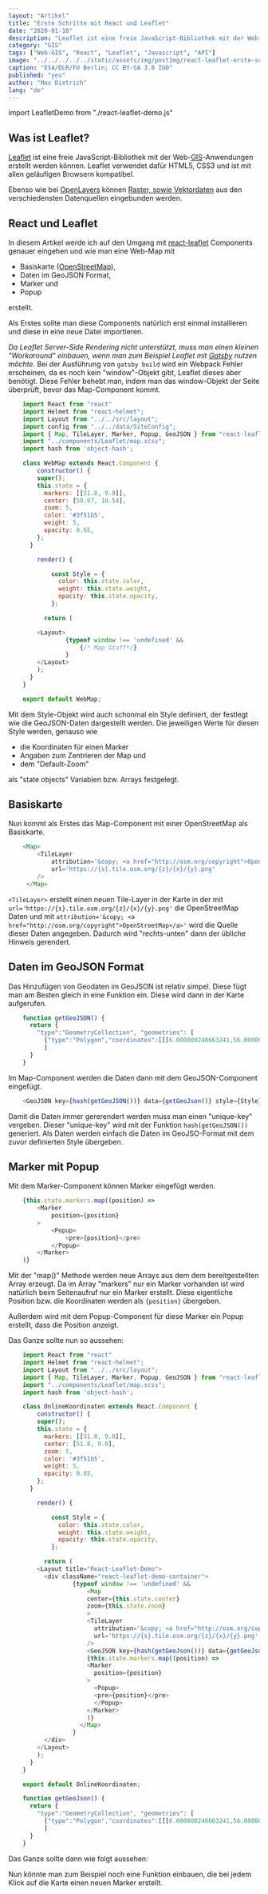 ```yaml
---
layout: "Artikel"
title: "Erste Schritte mit React und Leaflet"
date: "2020-01-18"
description: "Leaflet ist eine freie JavaScript-Bibliothek mit der Web-GIS-Anwendungen erstellt werden können. Leaflet verwendet dafür HTML5, CSS3 und ist mit allen geläufigen Browsern kompatibel."
category: "GIS"
tags: ["Web-GIS", "React", "Leaflet", "Javascript", "API"]
image: "../../../../../static/assets/img/postImg/react-leaflet-erste-schritte.jpg"
caption: "ESA/DLR/FU Berlin; CC BY-SA 3.0 IGO"
published: "yes"
author: "Max Dietrich"
lang: "de"
---
```

import LeafletDemo from "./react-leaflet-demo.js"

## [](#was-ist-leaflet)Was ist Leaflet?

[Leaflet](/gis/react-leaft-erste-schritte "Leaflet") ist eine freie JavaScript-Bibliothek mit der Web-[GIS](/gis/was-ist-gis "Was ist GIS?")-Anwendungen erstellt werden können. Leaflet verwendet dafür HTML5, CSS3 und ist mit allen geläufigen Browsern kompatibel.

Ebenso wie bei <a href="">OpenLayers</a> können [Raster, sowie Vektordaten](/gis/raster-und-vektordaten) aus den verschiedensten Datenquellen eingebunden werden.

## [](#react-und-leaflet)React und Leaflet

In diesem Artikel werde ich auf den Umgang mit [react-leaflet](https://github.com/PaulLeCam/react-leaflet) Components genauer eingehen und wie man eine Web-Map mit

*   Basiskarte ([OpenStreetMap](https://www.openstreetmap.de/)),
*   Daten im GeoJSON Format,
*   Marker und
*   Popup

erstellt.

Als Erstes sollte man diese Components natürlich erst einmal installieren und diese in eine neue Datei importieren.

_Da Leaflet Server-Side Rendering nicht unterstützt, muss man einen kleinen "Workaround" einbauen, wenn man zum Beispiel Leaflet mit [Gatsby](https://www.gatsbyjs.org/) nutzen möchte._ Bei der Ausführung von `gatsby build` wird ein Webpack Fehler erscheinen, da es noch kein "window"-Objekt gibt, Leaflet dieses aber benötigt. Diese Fehler behebt man, indem man das window-Objekt der Seite überprüft, bevor das Map-Component kommt.

```js
    import React from "react"
    import Helmet from "react-helmet";
    import Layout from "../../src/layout";
    import config from "../../data/SiteConfig";
    import { Map, TileLayer, Marker, Popup, GeoJSON } from "react-leaflet";
    import "../components/Leaflet/map.scss";
    import hash from 'object-hash';

    class WebMap extends React.Component {  
        constructor() {
        super();
        this.state = {
          markers: [[51.8, 9.0]],
          center: [50.97, 10.54],
          zoom: 5,
          color: '#3f51b5',
          weight: 5,
          opacity: 0.65,
        };
      }

        render() {

            const Style = {
              color: this.state.color,
              weight: this.state.weight,
              opacity: this.state.opacity,
            };

          return (

        <Layout>
                {typeof window !== 'undefined' &&
                    {/* Map Stuff*/}
                }
        </Layout>
        );
      }
    }

    export default WebMap;
```

Mit dem Style-Objekt wird auch schonmal ein Style definiert, der festlegt wie die GeoJSON-Daten dargestellt werden. Die jeweiligen Werte für diesen Style werden, genauso wie

*   die Koordinaten für einen Marker
*   Angaben zum Zentrieren der Map und
*   dem "Default-Zoom"

als "state objects" Variablen bzw. Arrays festgelegt.

## [](#basiskarte)Basiskarte

Nun kommt als Erstes das Map-Component mit einer OpenStreetMap als Basiskarte.

```js
    <Map>
        <TileLayer
            attribution='&copy; <a href="http://osm.org/copyright">OpenStreetMap</a>'
            url='https://{s}.tile.osm.org/{z}/{x}/{y}.png'
        />
     </Map>
```

`<TileLayer>` erstellt einen neuen Tile-Layer in der Karte in der mit `url='https://{s}.tile.osm.org/{z}/{x}/{y}.png'` die OpenStreetMap Daten und mit `attribution='&copy; <a href="http://osm.org/copyright">OpenStreetMap</a>'` wird die Quelle dieser Daten angegeben. Dadurch wird "rechts-unten" dann der übliche Hinweis gerendert.

## [](#daten-im-geojson-format)Daten im GeoJSON Format

Das Hinzufügen von Geodaten im GeoJSON ist relativ simpel. Diese fügt man am Besten gleich in eine Funktion ein. Diese wird dann in der Karte aufgerufen.

```js
    function getGeoJSON() {
      return {
        "type":"GeometryCollection", "geometries": [
          {"type":"Polygon","coordinates":[[[6.000000248663241,56.000000155530984],[7.000000192318055,56.000000155530984],[8.000000135973096,56.000000155530984],[9.000000247266257,56.000000155530984],[10.000000190921071,56.000000155530984],[11.000000134576112,56.000000155530984],[12.000000245869273,56.000000155530984],[12.000000245869273,55.000000211876],[12.000000245869273,54.00000010058284],[12.000000245869273,53.00000015692797],[12.000000245869273,52.00000021327298],[12.000000245869273,51.00000010197982],[12.000000245869273,50.00000015832478],[12.000000245869273,49.00000004703179],[12.000000245869273,48.000000103376806],[11.000000134576112,48.000000103376806],[10.000000190921071,48.000000103376806],[9.000000247266257,48.000000103376806],[8.000000135973096,48.000000103376806],[7.000000192318055,48.000000103376806],[6.000000248663241,48.000000103376806],[6.000000248663241,49.00000004703179],[6.000000248663241,50.00000015832478],[6.000000248663241,51.00000010197982],[6.000000248663241,52.00000021327298],[6.000000248663241,53.00000015692797],[6.000000248663241,54.00000010058284],[6.000000248663241,55.000000211876],[6.000000248663241,56.000000155530984]]]}
          ]
      }
    }
```

Im Map-Component werden die Daten dann mit dem GeoJSON-Component eingefügt.

```js
    <GeoJSON key={hash(getGeoJSON())} data={getGeoJson()} style={Style}/>
```

Damit die Daten immer gererendert werden muss man einen "unique-key" vergeben. Dieser "unique-key" wird mit der Funktion `hash(getGeoJSON())` generiert. Als Daten werden einfach die Daten im GeoJSO-Format mit dem zuvor definierten Style übergeben.

## [](#marker-mit-popup)Marker mit Popup

Mit dem Marker-Component können Marker eingefügt werden.

```js
    {this.state.markers.map((position) => 
        <Marker 
            position={position}
        >
            <Popup>
                <pre>{position}</pre>
            </Popup>
        </Marker>
    )}
```

Mit der "map()" Methode werden neue Arrays aus dem dem bereitgestellten Array erzeugt. Da im Array "markers" nur ein Marker vorhanden ist wird natürlich beim Seitenaufruf nur ein Marker erstellt. Diese eigentliche Position bzw. die Koordinaten werden als `{position}` übergeben.

Außerdem wird mit dem Popup-Component für diese Marker ein Popup erstellt, dass die Position anzeigt.

Das Ganze sollte nun so aussehen:

```js
    import React from "react"
    import Helmet from "react-helmet";
    import Layout from "../../src/layout";
    import { Map, TileLayer, Marker, Popup, GeoJSON } from "react-leaflet";
    import "../components/Leaflet/map.scss";
    import hash from 'object-hash';

    class OnlineKoordinaten extends React.Component {    
        constructor() {
        super();
        this.state = {
          markers: [[51.8, 9.0]],
          center: [51.8, 9.0],
          zoom: 5,
          color: '#3f51b5',
          weight: 5,
          opacity: 0.65,
        };
      }

        render() {

            const Style = {
              color: this.state.color,
              weight: this.state.weight,
              opacity: this.state.opacity,
            };

          return (
        <Layout title="React-Leaflet-Demo">
          <div className="react-leaflet-demo-container">
                  {typeof window !== 'undefined' &&
                      <Map 
                      center={this.state.center} 
                      zoom={this.state.zoom} 
                      >
                      <TileLayer
                        attribution='&copy; <a href="http://osm.org/copyright">OpenStreetMap</a>'
                        url='https://{s}.tile.osm.org/{z}/{x}/{y}.png'
                      />
                      <GeoJSON key={hash(getGeoJson())} data={getGeoJson()} style={Style}/>
                      {this.state.markers.map((position) => 
                      <Marker 
                        position={position}
                      >
                        <Popup>
                        <pre>{position}</pre>
                        </Popup>
                      </Marker>
                      )}
                    </Map>
                  }
          </div>
        </Layout>
        );
      }
    }

    export default OnlineKoordinaten;

    function getGeoJson() {
      return {
        "type":"GeometryCollection", "geometries": [
          {"type":"Polygon","coordinates":[[[6.000000248663241,56.000000155530984],[7.000000192318055,56.000000155530984],[8.000000135973096,56.000000155530984],[9.000000247266257,56.000000155530984],[10.000000190921071,56.000000155530984],[11.000000134576112,56.000000155530984],[12.000000245869273,56.000000155530984],[12.000000245869273,55.000000211876],[12.000000245869273,54.00000010058284],[12.000000245869273,53.00000015692797],[12.000000245869273,52.00000021327298],[12.000000245869273,51.00000010197982],[12.000000245869273,50.00000015832478],[12.000000245869273,49.00000004703179],[12.000000245869273,48.000000103376806],[11.000000134576112,48.000000103376806],[10.000000190921071,48.000000103376806],[9.000000247266257,48.000000103376806],[8.000000135973096,48.000000103376806],[7.000000192318055,48.000000103376806],[6.000000248663241,48.000000103376806],[6.000000248663241,49.00000004703179],[6.000000248663241,50.00000015832478],[6.000000248663241,51.00000010197982],[6.000000248663241,52.00000021327298],[6.000000248663241,53.00000015692797],[6.000000248663241,54.00000010058284],[6.000000248663241,55.000000211876],[6.000000248663241,56.000000155530984]]]}
          ]
      }
    }
```

Das Ganze sollte dann wie folgt aussehen:

<LeafletDemo/>

Nun könnte man zum Beispiel noch eine Funktion einbauen, die bei jedem Klick auf die Karte einen neuen Marker erstellt.